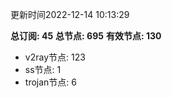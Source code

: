 更新时间2022-12-14 10:13:29

**总订阅: 45**
**总节点: 695**
**有效节点: 130**
- v2ray节点: 123
- ss节点: 1
- trojan节点: 6
